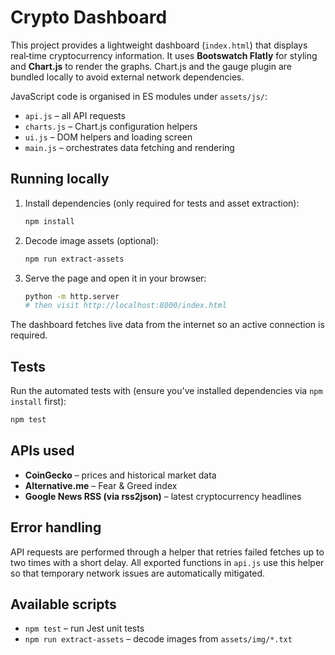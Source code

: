 # Crypto Dashboard

This project provides a lightweight dashboard (`index.html`) that displays real‑time cryptocurrency information. It uses **Bootswatch Flatly** for styling and **Chart.js** to render the graphs.  Chart.js and the gauge plugin are bundled locally to avoid external network dependencies.

JavaScript code is organised in ES modules under `assets/js/`:

- `api.js` – all API requests
- `charts.js` – Chart.js configuration helpers
- `ui.js` – DOM helpers and loading screen
- `main.js` – orchestrates data fetching and rendering

## Running locally

1. Install dependencies (only required for tests and asset extraction):
   ```bash
   npm install
   ```
2. Decode image assets (optional):
   ```bash
   npm run extract-assets
   ```
3. Serve the page and open it in your browser:
   ```bash
   python -m http.server
   # then visit http://localhost:8000/index.html
   ```

The dashboard fetches live data from the internet so an active connection is required.

## Tests

Run the automated tests with (ensure you've installed dependencies via `npm install` first):

```bash
npm test
```

## APIs used

- **CoinGecko** – prices and historical market data
- **Alternative.me** – Fear & Greed index
- **Google News RSS (via rss2json)** – latest cryptocurrency headlines

## Error handling

API requests are performed through a helper that retries failed fetches up to
two times with a short delay. All exported functions in `api.js` use this helper
so that temporary network issues are automatically mitigated.

## Available scripts

- `npm test` – run Jest unit tests
- `npm run extract-assets` – decode images from `assets/img/*.txt`

